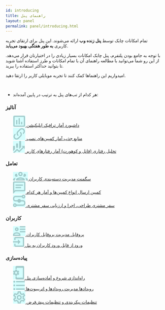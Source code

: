 ```yaml
---  
id: introducing  
title: راهنمای پنل  
layout: panel  
permalink: panel/introducing.html  
---
```


تمام امکانات چابک توسط **پنل زنده وب** ارائه می‌شوند. این پنل برای ارتقای تجربه کاربری **به طور هفتگی بهبود می‌یابد**.
  
با توجه به جامع بودن پلتفرم، پنل چابک امکانات بسیار زیادی را در اختیارتان قرار می‌دهد. از این رو شما می‌توانید با مطالعه راهنمای آن با تمام امکانات و طرز استفاده آشنا شوید تا بتوانید حداکثر استفاده را ببرید.
  
امیدواریم این راهنماها کمک کنند تا تجربه موبایلی کاربر را ارتقا دهید.   
  
<br>  
  
-  هر کدام از تب‌های پنل به ترتیب در پایین آمده‌اند:

<h3>آنالیز</h3>
<ul class="doc-index-list">  
        <li style=" list-style: none; "> 		  
            <a href="https://doc.chabok.io/panel/dashboard.html" title="" class="select-block">  
                <span class="icon">  
                    <img style="filter: opacity(0.2) drop-shadow(0 0 0 cyan); " src="/images/dashboard.svg" alt="">  
                </span>  
                <span class="cont">  
                    <span class="tit">داشبورد</span>  
                    <span class="sub">آمار ترافیک اپلیکیشن</span>  
                </span>  
            </a>  
        </li>
        <li style=" list-style: none; ">  
            <a href="https://doc.chabok.io/panel/tracker.html" title="" class="select-block">  
                <span class="icon">  
                    <img style="filter: opacity(0.2) drop-shadow(0 0 0 cyan); " src="/images/tracker.svg" alt="">  
                </span>  
                <span class="cont">  
                    <span class="tit">منابع جذب</span>  
                    <span class="sub">آمار کمپین‌های نصب</span>  
                </span>  
            </a>  
        </li>
        <li style=" list-style: none; ">  
            <a href="https://doc.chabok.io/panel/funnel.html" title="" class="select-block">  
                <span class="icon">  
                    <img style="filter: opacity(0.2) drop-shadow(0 0 0 cyan); " src="/images/behavioral-analytics.svg" alt="">  
                </span>  
                <span class="cont">  
                    <span class="tit">تحلیل رفتاری</span>  
                    <span style=" direction: rtl; " class="sub">(فانل و کوهورت) آمار رفتارهای کاربر</span>  
                </span>  
            </a>  
        </li>
</ul>
<h3>تعامل</h3> 
<ul class="doc-index-list">  
            <li style=" list-style: none; ">		  
            <a href="https://doc.chabok.io/panel/segment.html" title="" class="select-block">  
                <span class="icon">  
                    <img style="filter: opacity(0.2) drop-shadow(0 0 0 cyan); " src="/images/segment.svg" alt="">  
                </span>  
                <span class="cont">  
                    <span class="tit">سگمنت</span>  
                    <span class="sub">مدیریت دسته‌بندی کاربران</span>  
                </span>  
            </a>  
        </li>
        <li style=" list-style: none; ">  
            <a href="https://doc.chabok.io/panel/send.html" title="" class="select-block">  
                <span class="icon">  
                    <img style="filter: opacity(0.2) drop-shadow(0 0 0 cyan); " src="/images/campaign.svg" alt="">  
                </span>  
                <span class="cont">  
                    <span class="tit">کمپین</span>  
                    <span class="sub">ارسال انواع کمپین‌ها و آمار هر کدام</span>  
                </span>  
            </a>  
        </li>
        <li style=" list-style: none; ">  
            <a href="https://doc.chabok.io/panel/journey.html" title="" class="select-block">  
                <span class="icon">  
                    <img style="filter: opacity(0.2) drop-shadow(0 0 0 cyan); " src="/images/journey.svg" alt="">  
                </span>  
                <span class="cont">  
                    <span class="tit">سفر مشتری</span>  
                    <span class="sub">طراحی، اجرا و ارزیابی سفر مشتری</span>  
                </span>  
            </a>  
        </li>
</ul>
<h3>کاربران</h3> 
<ul class="doc-index-list">  
            <li style=" list-style: none; ">		  
            <a href="https://doc.chabok.io/panel/users.html" title="" class="select-block">  
                <span class="icon">  
                    <img style="filter: opacity(0.2) drop-shadow(0 0 0 cyan); " src="/images/profile.svg" alt="">  
                </span>  
                <span class="cont">  
                    <span class="tit">پروفایل</span>  
                    <span class="sub">مدیریت پروفایل کاربران</span>  
                </span>  
            </a>  
        </li>
        <li style=" list-style: none; ">  
            <a href="https://doc.chabok.io/panel/settings.html#%D9%88%D8%B1%D9%88%D8%AF-%D8%AA%D9%88%DA%A9%D9%86-%D8%A7%D8%B2-%D9%81%D8%A7%DB%8C%D9%84" title="" class="select-block">  
                <span class="icon">  
                    <img style="filter: opacity(0.2) drop-shadow(0 0 0 cyan); " src="/images/import.svg" alt="">  
                </span>  
                <span class="cont">  
                    <span class="tit">ورود از فایل</span>  
                    <span class="sub">ورود کاربران به پنل</span>  
                </span>  
            </a>  
        </li>
</ul>  
<h3>پیاده‌سازی</h3>
<ul class="doc-index-list">  
            <li style=" list-style: none; ">		  
            <a href="https://doc.chabok.io/panel/settings.html#%D8%AF%D8%B3%D8%AA%D8%B1%D8%B3%DB%8C%D9%87%D8%A7-%D9%88-%D8%AA%D9%88%DA%A9%D9%86%D9%87%D8%A7" title="" class="select-block">  
                <span class="icon">  
                    <img style="filter: opacity(0.2) drop-shadow(0 0 0 cyan); " src="/images/setup.svg" alt="">  
                </span>  
                <span class="cont">  
                    <span class="tit">راه‌اندازی</span>  
                    <span class="sub">شروع و آماده‌سازی پنل</span>  
                </span>  
            </a>  
        </li>
        <li style=" list-style: none; ">  
            <a href="https://doc.chabok.io/panel/settings.html#%D8%B1%D9%81%D8%AA%D8%A7%D8%B1-%D9%88-%D8%A7%D8%B7%D9%84%D8%A7%D8%B9%D8%A7%D8%AA-%DA%A9%D8%A7%D8%B1%D8%A8%D8%B1" title="" class="select-block">  
                <span class="icon">  
                    <img style="filter: opacity(0.2) drop-shadow(0 0 0 cyan); " src="/images/events.svg" alt="">  
                </span>  
                <span class="cont">  
                    <span class="tit">رویدادها</span>  
                    <span class="sub">مدیریت رویدادها و اتریبیوت‌ها</span>  
                </span>  
            </a>  
        </li>
        <li style=" list-style: none; ">  
            <a href="https://doc.chabok.io/panel/settings.html#%D9%BE%DB%8C%D8%A7%D9%85-%D8%AE%D9%88%D8%B4-%D8%A2%D9%85%D8%AF%DB%8C%D8%AF" title="" class="select-block">  
                <span class="icon">  
                    <img style="filter: opacity(0.2) drop-shadow(0 0 0 cyan); " src="/images/settings.svg" alt="">  
                </span>  
                <span class="cont">  
                    <span class="tit">تنظیمات</span>  
                    <span class="sub">پیکربندی و تنظیمات پیش‌فرض</span>  
                </span>  
            </a>  
        </li>
</ul>  
